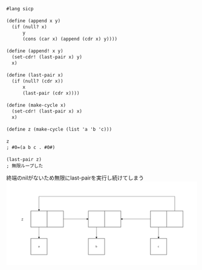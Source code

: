 ```racket
#lang sicp

(define (append x y)
  (if (null? x)
      y
      (cons (car x) (append (cdr x) y))))

(define (append! x y)
  (set-cdr! (last-pair x) y)
  x)

(define (last-pair x)
  (if (null? (cdr x))
      x
      (last-pair (cdr x))))

(define (make-cycle x)
  (set-cdr! (last-pair x) x)
  x)

(define z (make-cycle (list 'a 'b 'c)))

z
; #0=(a b c . #0#)

(last-pair z)
; 無限ループした
```

終端のnilがないため無限にlast-pairを実行し続けてしまう
![alt text](image.png)